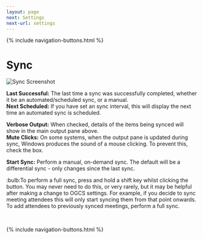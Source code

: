 ```yaml
---
layout: page
next: Settings
next-url: settings
---
```

{% include navigation-buttons.html %}

# Sync

![Sync Screenshot](https://github.com/phw198/OutlookGoogleCalendarSync/raw/master/docs/images/home_screen1.png)

**Last Successful:** The last time a sync was successfully completed, whether it be an automated/scheduled sync, or a manual.  
**Next Scheduled:** If you have set an sync interval, this will display the next time an automated sync is scheduled.

**Verbose Output:** When checked, details of the items being synced will show in the main output pane above.  
**Mute Clicks:** On some systems, when the output pane is updated during sync, Windows produces the sound of a mouse clicking. To prevent this, check the box.

**Start Sync:** Perform a manual, on-demand sync. The default will be a differential sync - only changes since the last sync.
<div class="tip">:bulb:To perform a full sync, press and hold a shift key whilst clicking the button. You may never need to do this, or very rarely, but it may be helpful after making a change to OGCS settings. For example, if you decide to sync meeting attendees this will only start syncing them from that point onwards. To add attendees to previously synced meetings, perform a full sync.</div>


<p>&nbsp;</p>
{% include navigation-buttons.html %}
<p>&nbsp;</p>
